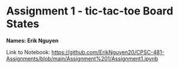 # Assignment 1 - tic-tac-toe Board States
**Names: Erik Nguyen**

Link to Notebook: https://github.com/ErikNguyen20/CPSC-481-Assignments/blob/main/Assignment%201/Assignment1.ipynb
